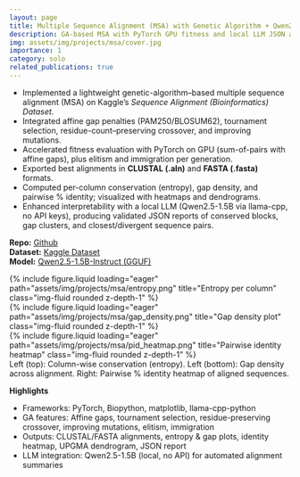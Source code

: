 ```yaml
---
layout: page
title: Multiple Sequence Alignment (MSA) with Genetic Algorithm + Qwen2.5
description: GA-based MSA with PyTorch GPU fitness and local LLM JSON analysis
img: assets/img/projects/msa/cover.jpg
importance: 1
category: solo
related_publications: true
---
```


- Implemented a lightweight genetic-algorithm–based multiple sequence alignment (MSA) on Kaggle’s *Sequence Alignment (Bioinformatics) Dataset*.
- Integrated affine gap penalties (PAM250/BLOSUM62), tournament selection, residue-count–preserving crossover, and improving mutations. 
- Accelerated fitness evaluation with PyTorch on GPU (sum-of-pairs with affine gaps), plus elitism and immigration per generation.  
- Exported best alignments in **CLUSTAL (.aln)** and **FASTA (.fasta)** formats.  
- Computed per-column conservation (entropy), gap density, and pairwise % identity; visualized with heatmaps and dendrograms.  
- Enhanced interpretability with a local LLM (Qwen2.5-1.5B via llama-cpp, no API keys), producing validated JSON reports of conserved blocks, gap clusters, and closest/divergent sequence pairs.  

**Repo:** [Github](https://github.com/Anika-Tahsin-S/Multiple-Sequence-Alignment-with-GeneticAlgorithm-Qwen2.5)  
**Dataset:** [Kaggle Dataset](https://www.kaggle.com/datasets/samira1992/sequence-alignment-bioinformatics-dataset/data)  
**Model:** [Qwen2.5-1.5B-Instruct (GGUF)](https://huggingface.co/Qwen/Qwen2.5-1.5B-Instruct)

<div class="row">
  <!-- Left column: Entropy + Gap Density stacked -->
  <div class="col-sm mt-3 mt-md-0">
    <div class="mb-3">
      {% include figure.liquid loading="eager" path="assets/img/projects/msa/entropy.png" title="Entropy per column" class="img-fluid rounded z-depth-1" %}
    </div>
    <div>
      {% include figure.liquid loading="eager" path="assets/img/projects/msa/gap_density.png" title="Gap density plot" class="img-fluid rounded z-depth-1" %}
    </div>
  </div>

  <!-- Right column: Pairwise Identity Heatmap -->
  <div class="col-sm mt-3 mt-md-0">
    {% include figure.liquid loading="eager" path="assets/img/projects/msa/pid_heatmap.png" title="Pairwise identity heatmap" class="img-fluid rounded z-depth-1" %}
  </div>
</div>

<div class="caption">
  Left (top): Column-wise conservation (entropy). Left (bottom): Gap density across alignment. Right: Pairwise % identity heatmap of aligned sequences.
</div>



**Highlights**
- Frameworks: PyTorch, Biopython, matplotlib, llama-cpp-python  
- GA features: Affine gaps, tournament selection, residue-preserving crossover, improving mutations, elitism, immigration  
- Outputs: CLUSTAL/FASTA alignments, entropy & gap plots, identity heatmap, UPGMA dendrogram, JSON report  
- LLM integration: Qwen2.5-1.5B (local, no API) for automated alignment summaries
